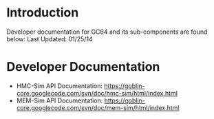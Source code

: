 # Introduction #

Developer documentation for GC64 and its sub-components are found below:
Last Updated: 01/25/14


# Developer Documentation #
  * HMC-Sim API Documentation: https://goblin-core.googlecode.com/svn/doc/hmc-sim/html/index.html
  * MEM-Sim API Documentation: https://goblin-core.googlecode.com/svn/doc/mem-sim/html/index.html